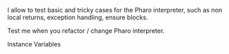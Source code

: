 I allow to test basic and tricky cases for the Pharo interpreter, such as non local returns, exception handling, ensure blocks.Test me when you refactor / change Pharo interpreter.Instance Variables